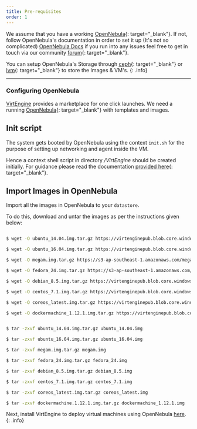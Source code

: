 ```yaml
---
title: Pre-requisites
order: 1
---
```


We assume that you have a working [OpenNebula](https://opennebula.org){: target="_blank"}. If not, follow OpenNebula's documentation in order to set it up (It's not so complicated) [OpenNebula Docs](http://docs.opennebula.org/) if you run into any issues feel free to get in touch via our community  [forum](http://forums.virtengine.com){: target="_blank"}.

You can setup OpenNebula's Storage through [ceph](http://ceph.com){: target="_blank"} or [lvm](https://wiki.ubuntu.com/Lvm){: target="_blank"} to store the Images & VM's.
{: .info}

---

### Configuring OpenNebula

[VirtEngine](/) provides a marketplace for one click launches.  We need a running [OpenNebula](http://opennebula.org){: target="_blank"} with templates and images.


## Init script

The system gets booted by OpenNebula using the context `init.sh` for the purpose of setting up networking and agent inside the VM.

Hence a context shell script in directory */VirtEngine* should be created initially. For guidance please read  the documentation [provided here](https://github.com/megamsys/gitpackager/blob/master/support/README.md){: target="_blank"}.


## Import Images in OpenNebula

Import all the images in OpenNebula to your `datastore`.

To do this, download  and untar the images as per the instructions given below:

~~~bash

$ wget -O ubuntu_14.04.img.tar.gz https://virtenginepub.blob.core.windows.net/iso/ubuntu14.tar.gz

$ wget -O ubuntu_16.04.img.tar.gz https://virtenginepub.blob.core.windows.net/iso/ubuntu_16.04.tar.gz

$ wget -O megam.img.tar.gz https://s3-ap-southeast-1.amazonaws.com/megampub/iso/megam.tar.gz

$ wget -O fedora_24.img.tar.gz https://s3-ap-southeast-1.amazonaws.com/megampub/iso/fedora.tar.gz

$ wget -O debian_8.5.img.tar.gz https://virtenginepub.blob.core.windows.net/iso/debian.tar.gz

$ wget -O centos_7.1.img.tar.gz https://virtenginepub.blob.core.windows.net/iso/centos.tar.gz

$ wget -O coreos_latest.img.tar.gz https://virtenginepub.blob.core.windows.net/iso/coreos_latest.tar.gz

$ wget -O dockermachine_1.12.1.img.tar.gz https://virtenginepub.blob.core.windows.net/iso/dockermachine.tar.gz


$ tar -zxvf ubuntu_14.04.img.tar.gz ubuntu_14.04.img

$ tar -zxvf ubuntu_16.04.img.tar.gz ubuntu_16.04.img

$ tar -zxvf megam.img.tar.gz megam.img

$ tar -zxvf fedora_24.img.tar.gz fedora_24.img

$ tar -zxvf debian_8.5.img.tar.gz debian_8.5.img

$ tar -zxvf centos_7.1.img.tar.gz centos_7.1.img

$ tar -zxvf coreos_latest.img.tar.gz coreos_latest.img

$ tar -zxvf dockermachine.1.12.1.img.tar.gz dockermachine_1.12.1.img

~~~

Next, install VirtEngine to deploy virtual machines using OpenNebula [here](/installation/VirtEngine/).
{: .info}

